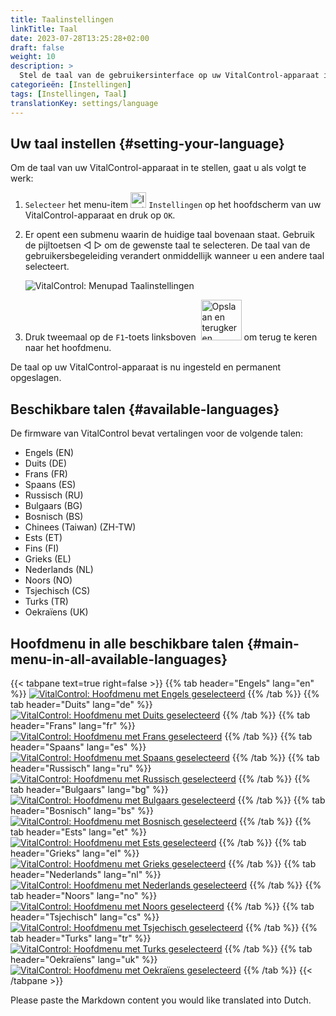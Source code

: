 ```yaml
---
title: Taalinstellingen
linkTitle: Taal
date: 2023-07-28T13:25:28+02:00
draft: false
weight: 10
description: >
  Stel de taal van de gebruikersinterface op uw VitalControl-apparaat in en sla deze permanent op.
categorieën: [Instellingen]
tags: [Instellingen, Taal]
translationKey: settings/language
---
```

## Uw taal instellen {#setting-your-language}

Om de taal van uw VitalControl-apparaat in te stellen, gaat u als volgt te werk:

1. `Selecteer` het menu-item <img src="/icons/gear.svg" width="25" align="bottom" alt="Instellingen" /> `Instellingen` op het hoofdscherm van uw VitalControl-apparaat en druk op `OK`.

1. Er opent een submenu waarin de huidige taal bovenaan staat. Gebruik de pijltoetsen ◁ ▷ om de gewenste taal te selecteren. De taal van de gebruikersbegeleiding verandert onmiddellijk wanneer u een andere taal selecteert.

   ![VitalControl: Menupad Taalinstellingen](../images/select-lang.png "Uw taal instellen")

1. Druk tweemaal op de `F1`-toets linksboven &nbsp;<img src="/icons/footer/save_exit.svg" width="65" align="bottom" alt="Opslaan en terugkeren" /> om terug te keren naar het hoofdmenu.

De taal op uw VitalControl-apparaat is nu ingesteld en permanent opgeslagen.

## Beschikbare talen {#available-languages}

De firmware van VitalControl bevat vertalingen voor de volgende talen:

- Engels (EN)
- Duits (DE)
- Frans (FR)
- Spaans (ES)
- Russisch (RU)
- Bulgaars (BG)
- Bosnisch (BS)
- Chinees (Taiwan)  (ZH-TW)
- Ests (ET)
- Fins (FI)
- Grieks (EL)
- Nederlands (NL)
- Noors (NO)
- Tsjechisch (CS)
- Turks (TR)
- Oekraïens (UK)

## Hoofdmenu in alle beschikbare talen {#main-menu-in-all-available-languages}

{{< tabpane text=true right=false >}}
  {{% tab header="Engels" lang="en" %}}
[![VitalControl: Hoofdmenu met Engels geselecteerd](/images/homescreen/english.png "Hoofdmenu Engels")](/en/demo/ "Demo-app VitalControl (EN)")
  {{% /tab %}}
  {{% tab header="Duits" lang="de" %}}
[![VitalControl: Hoofdmenu met Duits geselecteerd](/images/homescreen/german.png "Hoofdmenu Duits")](/demo/ "Demo-app VitalControl (DE)")
  {{% /tab %}}
  {{% tab header="Frans" lang="fr" %}}
[![VitalControl: Hoofdmenu met Frans geselecteerd](/images/homescreen/french.png "Hoofdmenu Frans")](/fr/demo/ "Demo-app VitalControl (FR)")
  {{% /tab %}}
  {{% tab header="Spaans" lang="es" %}}
[![VitalControl: Hoofdmenu met Spaans geselecteerd](/images/homescreen/spanish.png "Hoofdmenu Spaans")](/es/demo/ "Demo-app VitalControl (ES)")
  {{% /tab %}}
  {{% tab header="Russisch" lang="ru" %}}
[![VitalControl: Hoofdmenu met Russisch geselecteerd](/images/homescreen/russian.png "Hoofdmenu Russisch")](/ru/demo/ "Demo-app VitalControl (RU)")
  {{% /tab %}}
  {{% tab header="Bulgaars" lang="bg" %}}
[![VitalControl: Hoofdmenu met Bulgaars geselecteerd](/images/homescreen/bulgarian.png "Hoofdmenu Bulgaars")](/bg/demo/ "Demo-app VitalControl (BG)")
  {{% /tab %}}
  {{% tab header="Bosnisch" lang="bs" %}}
[![VitalControl: Hoofdmenu met Bosnisch geselecteerd](/images/homescreen/bosnian.png "Hoofdmenu Bosnisch")](/bs/demo/ "Demo-app VitalControl (BS)")
  {{% /tab %}}
  {{% tab header="Ests" lang="et" %}}
[![VitalControl: Hoofdmenu met Ests geselecteerd](/images/homescreen/estonian.png "Hoofdmenu Ests")](/et/demo/ "Demo-app VitalControl (ET)")
  {{% /tab %}}
  {{% tab header="Grieks" lang="el" %}}
[![VitalControl: Hoofdmenu met Grieks geselecteerd](/images/homescreen/greek.png "Hoofdmenu Grieks")](/el/demo/ "Demo-app VitalControl (EL)")
  {{% /tab %}}
  {{% tab header="Nederlands" lang="nl" %}}
[![VitalControl: Hoofdmenu met Nederlands geselecteerd](/images/homescreen/dutch.png "Hoofdmenu Nederlands")](/nl/demo/ "Demo-app VitalControl (NL)")
  {{% /tab %}}
  {{% tab header="Noors" lang="no" %}}
[![VitalControl: Hoofdmenu met Noors geselecteerd](/images/homescreen/norwegian.png "Hoofdmenu Noors")](/no/demo/ "Demo-app VitalControl (NO)")
  {{% /tab %}}
  {{% tab header="Tsjechisch" lang="cs" %}}
[![VitalControl: Hoofdmenu met Tsjechisch geselecteerd](/images/homescreen/czech.png "Hoofdmenu Tsjechisch")](/cs/demo/ "Demo-app VitalControl (CS)")
  {{% /tab %}}
  {{% tab header="Turks" lang="tr" %}}
[![VitalControl: Hoofdmenu met Turks geselecteerd](/images/homescreen/turkish.png "Hoofdmenu Turks")](/tr/demo/ "Demo-app VitalControl (TR)")
  {{% /tab %}}
  {{% tab header="Oekraïens" lang="uk" %}}
[![VitalControl: Hoofdmenu met Oekraïens geselecteerd](/images/homescreen/ukrainian.png "Hoofdmenu Oekraïens")](/uk/demo/ "Demo-app VitalControl (UK)")
  {{% /tab %}}
{{< /tabpane >}}

Please paste the Markdown content you would like translated into Dutch.
